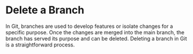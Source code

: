 # Delete a Branch

In Git, branches are used to develop features or isolate changes for a specific purpose. Once the changes are merged into the main branch, the branch has served its purpose and can be deleted. Deleting a branch in Git is a straightforward process.
